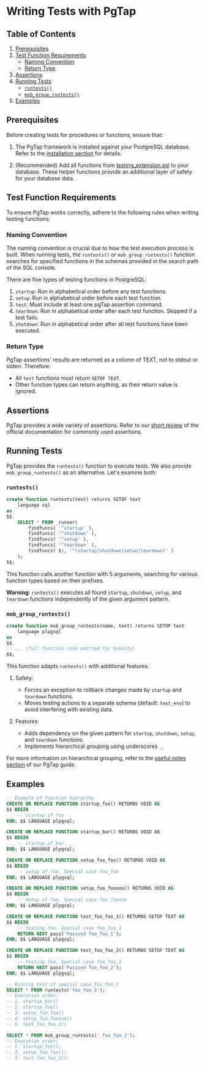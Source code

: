 # Writing Tests with PgTap

## Table of Contents

1. [Prerequisites](#prerequisites)
2. [Test Function Requirements](#test-function-requirements)
   - [Naming Convention](#naming-convention)
   - [Return Type](#return-type)
3. [Assertions](#assertions)
4. [Running Tests](#running-tests)
   - [`runtests()`](#runtests)
   - [`mob_group_runtests()`](#mob_group_runtests)
5. [Examples](#examples)

## Prerequisites

Before creating tests for procedures or functions, ensure that:

1. The PgTap framework is installed against your PostgreSQL database. Refer to the [installation section](./pgtap.md#installation) for details.

2. (Recommended) Add all functions from [testing_extension.sql](../SQL/testing_extension.sql) to your database. These helper functions provide an additional layer of safety for your database data.

## Test Function Requirements

To ensure PgTap works correctly, adhere to the following rules when writing testing functions:

### Naming Convention

The naming convention is crucial due to how the test execution process is built. When running tests, the `runtests()` or `mob_group_runtests()` function searches for specified functions in the schemas provided in the search path of the SQL console.

There are five types of testing functions in PostgreSQL:

1. `startup`: Run in alphabetical order before any test functions.
2. `setup`: Run in alphabetical order before each test function.
3. `test`: Must include at least one pgTap assertion command.
4. `teardown`: Run in alphabetical order after each test function. Skipped if a test fails.
5. `shutdown`: Run in alphabetical order after all test functions have been executed.

### Return Type

PgTap assertions' results are returned as a column of TEXT, not to stdout or stderr. Therefore:

- All `test` functions must return `SETOF TEXT`.
- Other function types can return anything, as their return value is ignored.

## Assertions

PgTap provides a wide variety of assertions. Refer to our [short review](./pgtap.md#commands) of the official documentation for commonly used assertions.

## Running Tests

PgTap provides the `runtests()` function to execute tests. We also provide `mob_group_runtests()` as an alternative. Let's examine both:

### `runtests()`

```sql
create function runtests(text) returns SETOF text
    language sql
as
$$
    SELECT * FROM _runner(
        findfuncs( '^startup' ),
        findfuncs( '^shutdown' ),
        findfuncs( '^setup' ),
        findfuncs( '^teardown' ),
        findfuncs( $1, '^(startup|shutdown|setup|teardown)' )
    );
$$;
```

This function calls another function with 5 arguments, searching for various function types based on their prefixes.

**Warning**: `runtests()` executes all found `startup`, `shutdown`, `setup`, and `teardown` functions independently of the given argument pattern.

### `mob_group_runtests()`

```sql
create function mob_group_runtests(name, text) returns SETOF text
    language plpgsql
as
$$
-- ... (full function code omitted for brevity)
$$;
```

This function adapts `runtests()` with additional features:

1. Safety:
   - Forces an exception to rollback changes made by `startup` and `teardown` functions.
   - Moves testing actions to a separate schema (default: `test_env`) to avoid interfering with existing data.

2. Features:
   - Adds dependency on the given pattern for `startup`, `shutdown`, `setup`, and `teardown` functions.
   - Implements hierarchical grouping using underscores `_`.

For more information on hierarchical grouping, refer to the [useful notes section](./pgtap.md#useful-notes) of our PgTap guide.

## Examples

```sql
-- Example of function hierarchy
CREATE OR REPLACE FUNCTION startup_foo() RETURNS VOID AS
$$ BEGIN
    -- startup of foo
END; $$ LANGUAGE plpgsql;

CREATE OR REPLACE FUNCTION startup_bar() RETURNS VOID AS
$$ BEGIN
    -- startup of bar
END; $$ LANGUAGE plpgsql;

CREATE OR REPLACE FUNCTION setup_foo_foo() RETURNS VOID AS
$$ BEGIN
    -- setup of foo. Special case foo_foo
END; $$ LANGUAGE plpgsql;

CREATE OR REPLACE FUNCTION setup_foo_fooooo() RETURNS VOID AS
$$ BEGIN
    -- setup of foo. Special case foo_fooooo
END; $$ LANGUAGE plpgsql;

CREATE OR REPLACE FUNCTION test_foo_foo_1() RETURNS SETOF TEXT AS
$$ BEGIN
    -- testing foo. Special case foo_foo_1
    RETURN NEXT pass('Passsed foo_foo_1');
END; $$ LANGUAGE plpgsql;

CREATE OR REPLACE FUNCTION test_foo_foo_2() RETURNS SETOF TEXT AS
$$ BEGIN
    -- testing foo. Special case foo_foo_2
    RETURN NEXT pass('Passsed foo_foo_2');
END; $$ LANGUAGE plpgsql;

-- Running test of special case foo_foo_2
SELECT * FROM runtests('foo_foo_2');
-- Execution order:
-- 1. startup_bar()
-- 2. startup_foo()
-- 3. setup_foo_foo()
-- 4. setup_foo_fooooo()
-- 5. test_foo_foo_2()

SELECT * FROM mob_group_runtests('_foo_foo_2');
-- Execution order:
-- 1. startup_foo();
-- 2. setup_foo_foo();
-- 3. test_foo_foo_2();
```
